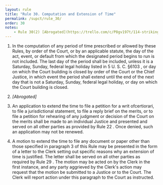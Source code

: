 ```yaml
---
layout: rule
title: "Rule 30. Computation and Extension of Time"
permalink: /supct/rule_30/
order: 30
notes:
    - Rule 30(2) [Abrogated](https://trello.com/c/P8gv197t/114-striking-of-rule-30-scr-2) prior to June 1st, 2025.
---
```


1. In the computation of any period of time prescribed or allowed by these Rules, by order of the Court, or by an applicable statute, the day of the act, event, or default from which the designated period begins to run is not included. The last day of the period shall be included, unless it is a Saturday, Sunday, federal legal holiday listed in 5 U. S. C. §6103 , or day on which the Court building is closed by order of the Court or the Chief Justice, in which event the period shall extend until the end of the next day that is not a Saturday, Sunday, federal legal holiday, or day on which the Court building is closed.


2. *[Abrogated]*


3. An application to extend the time to file a petition for a writ ofcertiorari, to file a jurisdictional statement, to file a reply brief on the merits, or to file a petition for rehearing of any judgment or decision of the Court on the merits shall be made to an individual Justice and presented and served on all other parties as provided by Rule 22 . Once denied, such an application may not be renewed.


4. A motion to extend the time to file any document or paper other than those specified in paragraph 3 of this Rule may be presented in the form of a letter to the Clerk setting out specific reasons why an extension of time is justified. The letter shall be served on all other parties as required by Rule 29 . The motion may be acted on by the Clerk in the first instance, and any party aggrieved by the Clerk's action may request that the motion be submitted to a Justice or to the Court. The Clerk will report action under this paragraph to the Court as instructed.